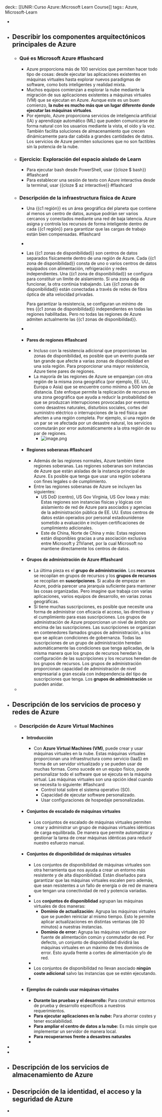 deck:: [[UNIR::Curso Azure::Microsoft Learn Course]]
tags:: Azure, Microsoft-Learn

-
- ## Describir los componentes arquitectónicos principales de Azure
	- ### Qué es Microsoft Azure #flashcard
		- Azure proporciona más de 100 servicios que permiten hacer todo tipo de cosas: desde ejecutar las aplicaciones existentes en máquinas virtuales hasta explorar nuevos paradigmas de software, como bots inteligentes y realidad mixta.
		- Muchos equipos comienzan a explorar la nube mediante la migración de sus aplicaciones existentes a máquinas virtuales (VM) que se ejecutan en Azure. Aunque este es un buen comienzo, **la nube es mucho más que un lugar diferente donde ejecutar las máquinas virtuales**.
		- Por ejemplo, Azure proporciona servicios de inteligencia artificial (IA) y aprendizaje automático (ML) que pueden comunicarse de forma natural con los usuarios mediante la vista, el oído y la voz. También facilita soluciones de almacenamiento que crecen dinámicamente para dar cabida a grandes cantidades de datos. Los servicios de Azure permiten soluciones que no son factibles sin la potencia de la nube.
	- ### Ejercicio: Exploración del espacio aislado de Learn
		- Para ejecutar bash desde PowerShell, usar {{cloze $ bash}} #flashcard
		- Para establecer una sesión de texto con Azure interactiva desde la terminal, usar {{cloze $ az interactive}} #flashcard
	- ### Descripción de la infraestructura física de Azure
		- Una {{c1 región}} es un área geográfica del planeta que contiene al menos un centro de datos, aunque podrían ser varios cercanos y conectados mediante una red de baja latencia. Azure asigna y controla los recursos de forma inteligente dentro de cada {{c1 región}} para garantizar que las cargas de trabajo están bien compensadas. #flashcard
		-
		- Las {{c1 zonas de disponibilidad}} son centros de datos separados físicamente dentro de una región de Azure. Cada {{c1 zona de disponibilidad}} consta de uno o varios centros de datos equipados con alimentación, refrigeración y redes independientes. Una {{c1 zona de disponibilidad}} se configura para constituir un límite de aislamiento. Si una zona deja de funcionar, la otra continúa trabajando. Las {{c1 zonas de disponibilidad}} están conectadas a través de redes de fibra óptica de alta velocidad privadas.
		  
		  Para garantizar la resistencia, se configuran un mínimo de tres {{c1 zonas de disponibilidad}} independientes en todas las regiones habilitadas. Pero no todas las regiones de Azure admiten actualmente las {{c1 zonas de disponibilidad}}.
		-
		- #### Pares de regiones #flashcard
			- Incluso con la resistencia adicional que proporcionan las zonas de disponibilidad, es posible que un evento pueda ser tan grande que afecte a varias zonas de disponibilidad en una sola región. Para proporcionar una mayor resistencia, Azure tiene pares de regiones.
			- La mayoría de las regiones de Azure se emparejan con otra región de la misma zona geográfica (por ejemplo, EE. UU., Europa o Asia) que se encuentre como mínimo a 500 km de distancia. Este enfoque permite la replicación de recursos en una zona geográfica que ayuda a reducir la probabilidad de que se produzcan interrupciones provocadas por eventos como desastres naturales, disturbios sociales, cortes del suministro eléctrico o interrupciones de la red física que afecten a una región completa. Por ejemplo, si una región de un par se ve afectada por un desastre natural, los servicios conmutarán por error automáticamente a la otra región de su par de regiones.
				- ![image.png](../assets/image_1668851904525_0.png)
		- #### Regiones soberanas #flashcard
			- Además de las regiones normales, Azure también tiene regiones soberanas. Las regiones soberanas son instancias de Azure que están aisladas de la instancia principal de Azure. Es posible que tenga que usar una región soberana con fines legales o de cumplimiento.
			- Entre las regiones soberanas de Azure se incluyen las siguientes:
				- US DoD (centro), US Gov Virginia, US Gov Iowa y más: Estas regiones son instancias físicas y lógicas con aislamiento de red de Azure para asociados y agencias de la administración pública de EE. UU. Estos centros de datos están operados por personal estadounidense sometido a evaluación e incluyen certificaciones de cumplimiento adicionales.
				- Este de China, Norte de China y más: Estas regiones están disponibles gracias a una asociación exclusiva entre Microsoft y 21Vianet, por la cual Microsoft no mantiene directamente los centros de datos.
		- #### Grupos de administración de Azure #flashcard
			- La última pieza es el **grupo de administración**. Los **recursos** se recopilan en grupos de recursos y los **grupos de recursos** se recopilan en **suscripciones**. Si acaba de empezar en Azure, podría parecer una jerarquía suficiente para mantener las cosas organizadas. Pero imagine que trabaja con varias aplicaciones, varios equipos de desarrollo, en varias zonas geográficas.
			- Si tiene muchas suscripciones, es posible que necesite una forma de administrar con eficacia el acceso, las directivas y el cumplimiento para esas suscripciones. Los grupos de administración de Azure proporcionan un nivel de ámbito por encima de las suscripciones. Las suscripciones se organizan en contenedores llamados grupos de administración, a los que se aplican condiciones de gobernanza. Todas las suscripciones de un grupo de administración heredan automáticamente las condiciones que tenga aplicadas, de la misma manera que los grupos de recursos heredan la configuración de las suscripciones y los recursos heredan de los grupos de recursos. Los grupos de administración proporcionan capacidad de administración de nivel empresarial a gran escala con independencia del tipo de suscripciones que tenga. Los **grupos de administración** se pueden anidar.
	-
- ## Descripción de los servicios de proceso y redes de Azure
	- ### Descripción de Azure Virtual Machines
		- #### Introducción
			- Con **Azure Virtual Machines (VM)**, puede crear y usar máquinas virtuales en la nube. Estas máquinas virtuales proporcionan una infraestructura como servicio (IaaS) en forma de un servidor virtualizado y se pueden usar de muchas formas. Como sucede en un equipo físico, puede personalizar todo el software que se ejecuta en la máquina virtual. Las máquinas virtuales son una opción ideal cuando se necesita lo siguiente: #flashcard
				- Control total sobre el sistema operativo (SO).
				- Capacidad de ejecutar software personalizado.
				- Usar configuraciones de hospedaje personalizadas.
		- #### Conjuntos de escalado de máquinas virtuales
			- Los conjuntos de escalado de máquinas virtuales permiten crear y administrar un grupo de máquinas virtuales idénticas de carga equilibrada. De manera que permite automatizar y gestionar la tarea de crear máquinas idénticas para reducir nuestro esfuerzo manual.
		- #### Conjuntos de disponibilidad de máquinas virtuales
			- Los conjuntos de disponibilidad de máquinas virtuales son otra herramienta que nos ayuda a crear un entorno más resistente y de alta disponibilidad. Están diseñados para garantizar que las máquinas virtuales escalen pero además, que sean resistentes a un fallo de energía o de red de manera que tengan una conectividad de red y potencia variadas.
			-
			- Los **conjuntos de disponiblidad** agrupan las máquinas virtuales de dos maneras:
				- **Dominio de actualización:** Agrupa las máquinas virtuales que se pueden reiniciar al mismo tiempo. Esto le permite aplicar actualizaciones en distintas ventanas (de 30 minutos) a nuestras instancias.
				- **Dominio de error:** Agrupa las máquinas virtuales por fuente de alimentación común y conmutador de red. Por defecto, un conjunto de disponiblidad dividirá las máquinas virtuales en un máximo de tres dominios de error. Esto ayuda frente a cortes de alimentación y/o de red.
			-
			- Los conjuntos de disponibilidad no llevan asociado **ningún coste adicional** salvo las instancias que se estén ejecutando.
			-
		- #### Ejemplos de cuándo usar máquinas virtuales
			- **Durante las pruebas y el desarrollo:** Para construir entornos de prueba y desarrollo específicos a nuestros requerimientos.
			- **Para ejecutar aplicaciones en la nube:** Para ahorrar costes y tener escalabilidad.
			- **Para ampliar el centro de datos a la nube:** Es más simple que implementar un servidor de manera local.
			- **Para recuperarnos frente a desastres naturales**
			-
-
-
- ## Descripción de los servicios de almacenamiento de Azure
- ## Descripción de la identidad, el acceso y la seguridad de Azure
-